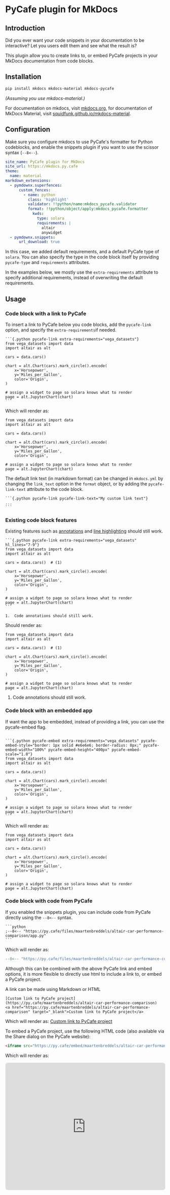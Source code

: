 # PyCafe plugin for MkDocs

## Introduction

Did you ever want your code snippets in your documentation to be interactive? Let you users edit them and see what the result is?

This plugin allow you to create links to, or embed PyCafe projects in your MkDocs documentation from code blocks.

## Installation

```bash
pip install mkdocs mkdocs-material mkdocs-pycafe
```

*(Assuming you use mkdocs-material.)*

For documentation on mkdocs, visit [mkdocs.org](https://www.mkdocs.org), for documentation of MkDocs Material, visit [squidfunk.github.io/mkdocs-material](https://squidfunk.github.io/mkdocs-material).

## Configuration

Make sure you configure mkdocs to use PyCafe's formatter for Python codeblocks, and enable the snippets plugin if you want to use the scissor syntax (`--8<--`).

```yaml
site_name: PyCafe plugin for MkDocs
site_url: https://mkdocs.py.cafe
theme:
  name: material
markdown_extensions:
  - pymdownx.superfences:
      custom_fences:
        - name: python
          class: 'highlight'
          validator: !!python/name:mkdocs_pycafe.validator
          format: !!python/object/apply:mkdocs_pycafe.formatter
            kwds:
              type: solara
              requirements: |
                altair
                anywidget
  - pymdownx.snippets:
      url_download: true
```

In this case, we added default requirements, and a default PyCafe type of `solara`. You can also specify the type in the code block itself by providing `pycafe-type` and `requirements` attributes.

In the examples below, we mostly use the `extra-requirements` attribute to specify additional requirements, instead of overwriting the default requirements.


## Usage

### Code block with a link to PyCafe

To insert a link to PyCafe below you code blocks, add the `pycafe-link` option, and specify the `extra-requirements`if needed.

````
```{.python pycafe-link extra-requirements="vega_datasets"}
from vega_datasets import data
import altair as alt

cars = data.cars()

chart = alt.Chart(cars).mark_circle().encode(
    x='Horsepower',
    y='Miles_per_Gallon',
    color='Origin',
)

# assign a widget to page so solara knows what to render
page = alt.JupyterChart(chart)
```
````

Which will render as:

```{.python pycafe-link extra-requirements="vega_datasets"}
from vega_datasets import data
import altair as alt

cars = data.cars()

chart = alt.Chart(cars).mark_circle().encode(
    x='Horsepower',
    y='Miles_per_Gallon',
    color='Origin',

# assign a widget to page so solara knows what to render
page = alt.JupyterChart(chart)
```

The default link text (in markdown format) can be changed in `mkdocs.yml` by changing the `link_text` option in the `format` object, or by adding the `pycafe-link-text` attribute to the code block.

````
```{.python pycafe-link pycafe-link-text="My custom link text"}
...
```
````

### Existing code block features

Existing features such as [annotations](https://squidfunk.github.io/mkdocs-material/reference/annotations/) and [line highlighting](https://squidfunk.github.io/mkdocs-material/reference/code-blocks/#highlighting-specific-lines) should still work.

````
```{.python pycafe-link extra-requirements="vega_datasets" hl_lines="7-9"}
from vega_datasets import data
import altair as alt

cars = data.cars()  # (1)

chart = alt.Chart(cars).mark_circle().encode(
    x='Horsepower',
    y='Miles_per_Gallon',
    color='Origin',
)

# assign a widget to page so solara knows what to render
page = alt.JupyterChart(chart)
```

1.  Code annotations should still work.

````

Should render as:

```{.python pycafe-link  hl_lines="7-9" extra-requirements="vega_datasets"}
from vega_datasets import data
import altair as alt

cars = data.cars()  # (1)

chart = alt.Chart(cars).mark_circle().encode(
    x='Horsepower',
    y='Miles_per_Gallon',
    color='Origin',
)

# assign a widget to page so solara knows what to render
page = alt.JupyterChart(chart)
```

1.  Code annotations should still work.


### Code block with an embedded app

If want the app to be embedded, instead of providing a link, you can use the pycafe-embed flag.

````

```{.python pycafe-embed extra-requirements="vega_datasets" pycafe-embed-style="border: 1px solid #e6e6e6; border-radius: 8px;" pycafe-embed-width="100%" pycafe-embed-height="400px" pycafe-embed-scale="1.0"}
from vega_datasets import data
import altair as alt

cars = data.cars()

chart = alt.Chart(cars).mark_circle().encode(
    x='Horsepower',
    y='Miles_per_Gallon',
    color='Origin',
)

# assign a widget to page so solara knows what to render
page = alt.JupyterChart(chart)
```
````

Which will render as:

```{.python pycafe-embed extra-requirements="vega_datasets" pycafe-embed-style="border: 1px solid #e6e6e6; border-radius: 8px;" pycafe-embed-width="100%" pycafe-embed-height="400px" pycafe-embed-scale="1.0"}
from vega_datasets import data
import altair as alt

cars = data.cars()

chart = alt.Chart(cars).mark_circle().encode(
    x='Horsepower',
    y='Miles_per_Gallon',
    color='Origin',
)

# assign a widget to page so solara knows what to render
page = alt.JupyterChart(chart)
```


### Code block with code from PyCafe

If you enabled the snippets plugin, you can include code from PyCafe directly using the `--8<--` syntax.

````
```python
;--8<-- "https://py.cafe/files/maartenbreddels/altair-car-performance-comparison/app.py"
```
````

Which will render as:

```python
--8<-- "https://py.cafe/files/maartenbreddels/altair-car-performance-comparison/app.py"
```

Although this can be combined with the above PyCafe link and embed options, it is more flexible to directly use
html to include a link to, or embed a PyCafe project.

A link can be made using Markdown or HTML
```
[Custom link to PyCafe project](https://py.cafe/maartenbreddels/altair-car-performance-comparison)
<a href="https://py.cafe/maartenbreddels/altair-car-performance-comparison" target="_blank">Custom link to PyCafe project</a>
```

Which will render as: <a href="https://py.cafe/maartenbreddels/altair-car-performance-comparison" target="_blank">Custom link to PyCafe project</a>

To embed a PyCafe project, use the following HTML code (also available via the Share dialog on the PyCafe website):
```html
<iframe src="https://py.cafe/embed/maartenbreddels/altair-car-performance-comparison?theme=light&linkToApp=false" width="100%" height="400px" style="border: 1px solid #e6e6e6; border-radius: 8px;"></iframe>
```
Which will render as:


<iframe src="https://py.cafe/embed/maartenbreddels/altair-car-performance-comparison?theme=light&linkToApp=false" width="100%" height="400px" style="border: 1px solid #e6e6e6; border-radius: 8px;"></iframe>
